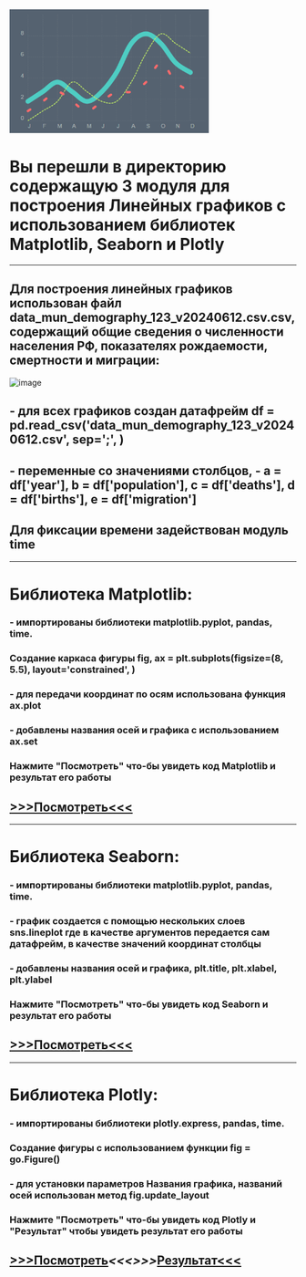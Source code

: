 <img src = 'https://github.com/AlexandrKuznetsov1/DegreeProject/blob/master/sketh_for_readme/from_line.gif' width="350">

# Вы перешли в директорию содержащую 3 модуля для построения Линейных графиков с использованием библиотек Matplotlib, Seaborn и Plotly
___________________________________________________________________________________________________________________________________________________________________________________________________________
## Для построения линейных графиков использован файл data_mun_demography_123_v20240612.csv.csv, содержащий общие сведения о численности населения РФ, показателях рождаемости, смертности и миграции:
![image](https://github.com/user-attachments/assets/9ea41871-c46b-443c-85fe-197fce78ff95)
## - для всех графиков создан датафрейм df = pd.read_csv('data_mun_demography_123_v20240612.csv', sep=';', )
## - переменные со значениями столбцов, - a = df['year'], b = df['population'], c = df['deaths'], d = df['births'], e = df['migration']
## Для фиксации времени задействован модуль time
___________________________________________________________________________________________________________________________________________________________________________________________________________
# Библиотека Matplotlib:
### - импортированы библиотеки matplotlib.pyplot, pandas, time. 
### Создание каркаса фигуры fig, ax = plt.subplots(figsize=(8, 5.5), layout='constrained', )
### - для передачи координат по осям использована функция ax.plot
### - добавлены названия осей и графика с использованием ax.set
### Нажмите "Посмотреть" что-бы увидеть код Matplotlib и результат его работы
## [>>>Посмотреть<<<](https://github.com/AlexandrKuznetsov1/DegreeProject/blob/master/line_graphs/line_graphs_PLT.ipynb)
___________________________________________________________________________________________________________________________________________________________________________________________________________
# Библиотека Seaborn:
### - импортированы библиотеки matplotlib.pyplot, pandas, time. 
### - график создается с помощью нескольких слоев sns.lineplot где в качестве аргументов передается сам датафрейм, в качестве значений координат столбцы
### - добавлены названия осей и графика, plt.title, plt.xlabel, plt.ylabel
### Нажмите "Посмотреть" что-бы увидеть код Seaborn и результат его работы
## [>>>Посмотреть<<<](https://github.com/AlexandrKuznetsov1/DegreeProject/blob/master/line_graphs/line_graphs_SNS.ipynb)
___________________________________________________________________________________________________________________________________________________________________________________________________________
# Библиотека Plotly:
### - импортированы библиотеки plotly.express, pandas, time. 
### Создание фигуры с использованием функции fig = go.Figure()
### - для установки параметров Названия графика, названий осей использован метод fig.update_layout
### Нажмите "Посмотреть" что-бы увидеть код Plotly и "Результат" чтобы увидеть результат его работы
## [>>>Посмотреть](https://github.com/AlexandrKuznetsov1/DegreeProject/blob/master/line_graphs/line_graphs_PX.ipynb)_____<<<>>>_____[Результат<<<](https://github.com/AlexandrKuznetsov1/DegreeProject/blob/master/graphics/Линейный%20график%20PX.png)
